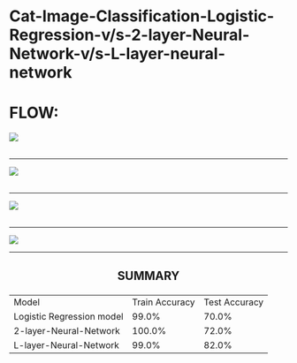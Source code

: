 # Cat-Image-Classification-Logistic-Regression-v/s-2-layer-Neural-Network-v/s-L-layer-neural-network

<H1> FLOW: </H1>

<img src="https://github.com/pdesai878/Cat-Image-Classification-Logistic-Regression-vs-2-layer-Neural-Network-vs-L-layer-neural-network/blob/master/images/image%20to%20vector%20.png">
<br><br><hr>
<img src="https://github.com/pdesai878/Cat-Image-Classification-Logistic-Regression-vs-2-layer-Neural-Network-vs-L-layer-neural-network/blob/master/images/logistic-regression-model_.png">
<br><br><hr>
<img src="https://github.com/pdesai878/Cat-Image-Classification-Logistic-Regression-vs-2-layer-Neural-Network-vs-L-layer-neural-network/blob/master/images/2-layer-nn-model.png">
<br><br><hr>
<img src="https://github.com/pdesai878/Cat-Image-Classification-Logistic-Regression-vs-2-layer-Neural-Network-vs-L-layer-neural-network/blob/master/images/L-layered-nn-model.png">
<br>
<hr>
<center> <h2> SUMMARY</h2></center>
<h3>
  <table>
    <tr>
      <td> Model</td>
      <td>Train Accuracy</td>
      <td>Test Accuracy</td>
    </tr>
     <tr>
      <td> Logistic Regression model</td>
      <td>99.0%</td>
      <td>70.0%</td>
    </tr>
     <tr>
      <td> 2-layer-Neural-Network</td>
      <td>100.0%</td>
      <td>72.0%</td>
    </tr>
     <tr>
      <td> L-layer-Neural-Network</td>
      <td>99.0%</td>
      <td>82.0%</td>
    </tr>
  </table>
  </h3>
    
